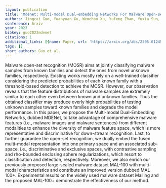 ```yaml
---
layout: publication
title: 'Mdenet: Multi-modal Dual-embedding Networks For Malware Open-set Recognition'
authors: Jingcai Guo, Yuanyuan Xu, Wenchao Xu, Yufeng Zhan, Yuxia Sun, Song Guo
conference: Arxiv
year: 2023
bibkey: guo2023mdenet
citations: 1
additional_links: [{name: Paper, url: 'https://arxiv.org/abs/2305.01245'}]
tags: []
short_authors: Guo et al.
---
```

Malware open-set recognition (MOSR) aims at jointly classifying malware
samples from known families and detect the ones from novel unknown families,
respectively. Existing works mostly rely on a well-trained classifier
considering the predicted probabilities of each known family with a
threshold-based detection to achieve the MOSR. However, our observation reveals
that the feature distributions of malware samples are extremely similar to each
other even between known and unknown families. Thus the obtained classifier may
produce overly high probabilities of testing unknown samples toward known
families and degrade the model performance. In this paper, we propose the
Multi-modal Dual-Embedding Networks, dubbed MDENet, to take advantage of
comprehensive malware features (i.e., malware images and malware sentences)
from different modalities to enhance the diversity of malware feature space,
which is more representative and discriminative for down-stream recognition.
Last, to further guarantee the open-set recognition, we dually embed the fused
multi-modal representation into one primary space and an associated sub-space,
i.e., discriminative and exclusive spaces, with contrastive sampling and
rho-bounded enclosing sphere regularizations, which resort to classification
and detection, respectively. Moreover, we also enrich our previously proposed
large-scaled malware dataset MAL-100 with multi-modal characteristics and
contribute an improved version dubbed MAL-100+. Experimental results on the
widely used malware dataset Mailing and the proposed MAL-100+ demonstrate the
effectiveness of our method.